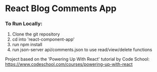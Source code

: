 # React Blog Comments App

### To Run Locally:
1. Clone the git repository
2. cd into 'react-component-app'
3. run npm install
4. run json-server api/comments.json to use read/view/delete functions

Project based on the 'Powering Up With React' tutorial by Code School:
https://www.codeschool.com/courses/powering-up-with-react
